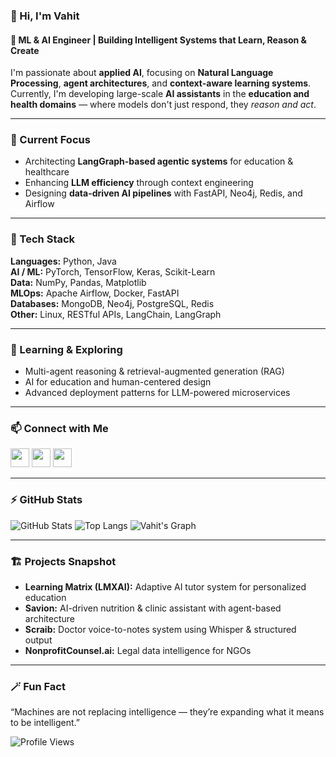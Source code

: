 ### 👋 Hi, I'm Vahit  
#### 🧠 ML & AI Engineer | Building Intelligent Systems that Learn, Reason & Create  

I'm passionate about **applied AI**, focusing on **Natural Language Processing**, **agent architectures**, and **context-aware learning systems**.  
Currently, I'm developing large-scale **AI assistants** in the **education and health domains** — where models don't just respond, they *reason and act*.

---

### 🚀 Current Focus
- Architecting **LangGraph-based agentic systems** for education & healthcare  
- Enhancing **LLM efficiency** through context engineering  
- Designing **data-driven AI pipelines** with FastAPI, Neo4j, Redis, and Airflow  

---

### 🧩 Tech Stack
**Languages:** Python, Java  
**AI / ML:** PyTorch, TensorFlow, Keras, Scikit-Learn  
**Data:** NumPy, Pandas, Matplotlib  
**MLOps:** Apache Airflow, Docker, FastAPI  
**Databases:** MongoDB, Neo4j, PostgreSQL, Redis  
**Other:** Linux, RESTful APIs, LangChain, LangGraph  

---

### 🌱 Learning & Exploring
- Multi-agent reasoning & retrieval-augmented generation (RAG)
- AI for education and human-centered design
- Advanced deployment patterns for LLM-powered microservices  

---

### 📫 Connect with Me
[<img src="https://cdn.jsdelivr.net/npm/simple-icons@3.0.1/icons/github.svg" height="30">](https://github.com/TheVhd)
[<img src="https://cdn.jsdelivr.net/npm/simple-icons@3.0.1/icons/linkedin.svg" height="30">](https://www.linkedin.com/in/vuzunlar/)
[<img src="https://cdn.jsdelivr.net/npm/simple-icons@3.0.1/icons/globe.svg" height="30">](https://testpro.dev)

---

### ⚡ GitHub Stats
![GitHub Stats](https://github-readme-stats.vercel.app/api?username=TheVhd&show_icons=true&theme=radical)
![Top Langs](https://github-readme-stats.vercel.app/api/top-langs/?username=TheVhd&layout=compact&theme=radical)
![Vahit's Graph](https://github-readme-activity-graph.vercel.app/graph?username=TheVhd&theme=github-dark&hide_border=true&area=true)

---

### 🏗️ Projects Snapshot
- **Learning Matrix (LMXAI):** Adaptive AI tutor system for personalized education  
- **Savion:** AI-driven nutrition & clinic assistant with agent-based architecture  
- **Scraib:** Doctor voice-to-notes system using Whisper & structured output  
- **NonprofitCounsel.ai:** Legal data intelligence for NGOs  

---

### 🪄 Fun Fact  
“Machines are not replacing intelligence — they’re expanding what it means to be intelligent.”

![Profile Views](https://komarev.com/ghpvc/?username=TheVhd&color=blue)
